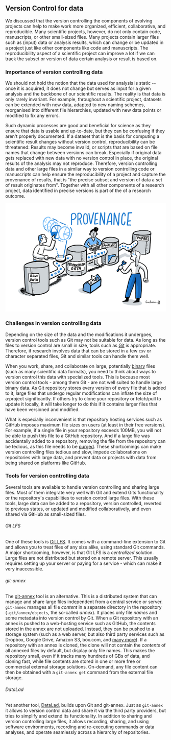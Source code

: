 ## Version Control for data

We discussed that the version controlling the components of evolving projects 
can help to make work more organized, efficient, collaborative, and reproducible. 
Many scientific projects, however, do not only contain code, manuscripts, or 
other small-sized files. 
Many projects contain larger files such as (input) data or analysis results, 
which can change or be updated in a project just like other components like code 
and manuscripts. 
The reproducibility aspect of a scientific project can improve a lot if we can 
track the subset or version of data certain analysis or result is based on. 

### Importance of version controlling data

We should not hold the notion that the data used for analysis is static -- 
once it is acquired, it does not change but serves as input for a given 
analysis and the backbone of our scientific results. 
The reality is that data is only rarely invariant. 
For example, throughout a scientific project, datasets can be extended with new 
data, adapted to new naming schemes, reorganised into different file hierarchies, 
updated with new data points or modified to fix any errors. 

Such dynamic processes are good and beneficial for science as they ensure that 
data is usable and up-to-date, but they can be confusing if they aren't 
properly documented. 
If a dataset that is the basis for computing a scientific result changes without 
version control, reproducibility can be threatened: 
Results may become invalid, or scripts that are based on file names that change 
between versions can break. 
Especially if original data gets replaced with new data with no version control 
in place, the original results of the analysis may not reproduce. 
Therefore, version controlling data and other large files in a similar way to 
version controlling code or manuscripts can help ensure the reproducibility of 
a project and capture the provenance of results, that is "the precise 
subset and version of data a set of result originates from". 
Together with all other components of a research project, data identified 
in precise versions is part of the of a research outcome. 

![Provenance on which data in which version was underlying which computation is crucial for reproducibility](../../figures/Provenance.jpg)

### Challenges in version controlling data

Depending on the size of the data and the modifications it undergoes, version 
control tools such as Git may not be suitable for data. 
As long as the files to version control are small in size, tools such as 
[Git](https://git-scm.com/) is appropriate. 
Therefore, if research involves data that can be stored in a few `csv` or 
character separated files, Git and similar tools can handle them well. 

When you work, share, and collaborate on large, potentially 
[binary](https://en.wikipedia.org/wiki/Binary_file) files (such as many 
scientific data formats), you need to think about ways to version control this 
data with specialized tools. 
This is because most version control tools - among them Git - are not well 
suited to handle large binary data. 
As Git repository stores every version of every file that is added to it, 
large files that undergo regular modifications can inflate the size of a·project 
significantly. 
If others try to clone your repository or fetch/pull to update it locally, it 
will take longer to do this if it contains larger files that have been versioned 
and modified. 

What is especially inconvenient is that repository hosting services such as 
GitHub imposes maximum file sizes on users (at least in their free versions). 
For example, if a single file in your repository exceeds 100MB, you will not be 
able to push this file to a GitHub repository. 
And if a large file was accidentally added to a repository, removing the file 
from the repository can be tedious, as this file needs to be 
[purged](https://help.github.com/en/github/authenticating-to-github/removing-sensitive-data-from-a-repository).
These shortcomings can make version controlling files tedious and slow, impede 
collaborations on repositories with large data, and prevent data or projects 
with data from being shared on platforms like GitHub. 

### Tools for version controlling data

Several tools are available to handle version controlling and sharing large 
files. 
Most of them integrate very well with Git and extend Gits functionality or the 
repository's capabilities to version control large files. 
With these tools, large data can be added to a repository, version controlled, 
reverted to previous states, or updated and modified collaboratively, and even 
shared via GitHub as small-sized files. 

###### Git LFS

One of these tools is [Git LFS](https://git-lfs.github.com/). 
It comes with a command-line extension to Git and allows you to treat files of 
any size alike, using standard Git commands. 
A major shortcoming, however, is that Git LFS is a _centralized_ solution. 
Large files are not distributed but stored on a remote server. 
This usually requires setting up your server or paying for a service - which 
can make it very inaccessible. 

###### git-annex

The [git-annex](https://git-annex.branchable.com/) tool is an alternative. 
This is a distributed system that can manage and share large files independent 
from a central service or server. 
`git-annex` manages all file _content_ in a separate directory in the repository 
(`.git/annex/objects`, the so-called _annex_). 
It places only file _names_ and some metadata into version control by Git. 
When a Git repository with an annex is pushed to a web-hosting service such as 
GitHub, the contents stored in the annex are not uploaded. 
Instead, they can be pushed to a storage system (such as a web server, but also 
third party services such as Dropbox, Google Drive, Amazon S3, box.com, and 
[many more](https://git-annex.branchable.com/special_remotes/)). 
If a repository with an annex is cloned, the clone will not contain the _contents_ 
of all annexed files by default, but display only file names. 
This makes the repository small, even if it tracks many hundreds of GBs of data, 
and cloning fast, while file contents are stored in one or more free or commercial 
external storage solutions. 
On-demand, any file content can then be obtained with a `git-annex get` command 
from the external file storage. 

###### DataLad

Yet another tool, [DataLad](https://www.datalad.org/), builds upon Git and 
git-annex. 
Just as `git-annex` it allows to version control data and share it via the third party 
providers, but tries to simplify and extend its functionality. 
In addition to sharing and version controlling large files, it allows recording, 
sharing, and using software environments, recording and re-executing commands or 
data analyses, and operate seamlessly across a hierarchy of repositories. 
